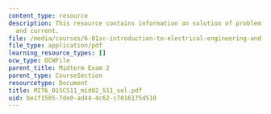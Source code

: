 ```yaml
---
content_type: resource
description: This resource contains information on solution of problem on voltage
  and current.
file: /media/courses/6-01sc-introduction-to-electrical-engineering-and-computer-science-i-spring-2011/be1f15057de0ad444c62c7016175d510_MIT6_01SCS11_mid02_S11_sol.pdf
file_type: application/pdf
learning_resource_types: []
ocw_type: OCWFile
parent_title: Midterm Exam 2
parent_type: CourseSection
resourcetype: Document
title: MIT6_01SCS11_mid02_S11_sol.pdf
uid: be1f1505-7de0-ad44-4c62-c7016175d510
---
```

